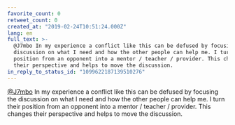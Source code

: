 ```yaml
---
favorite_count: 0
retweet_count: 0
created_at: "2019-02-24T10:51:24.000Z"
lang: en
full_text: >-
  @J7mbo In my experience a conflict like this can be defused by focusing the
  discussion on what I need and how the other people can help me. I turn their
  position from an opponent into a mentor / teacher / provider. This changes
  their perspective and helps to move the discussion.
in_reply_to_status_id: "1099622187139510276"
---
```


[@J7mbo](https://twitter.com/J7mbo) In my experience a conflict like this can be
defused by focusing the discussion on what I need and how the other people can
help me. I turn their position from an opponent into a mentor / teacher /
provider. This changes their perspective and helps to move the discussion.
